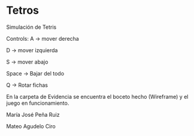 # Tetros
Simulación de Tetris

Controls:
A -> mover derecha

D -> mover izquierda

S -> mover abajo

Space -> Bajar del todo

Q -> Rotar fichas

En la carpeta de Evidencia se encuentra el boceto hecho (Wireframe) y el juego en funcionamiento.

María José Peña Ruiz

Mateo Agudelo Ciro 
